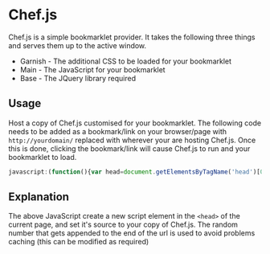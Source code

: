 Chef.js
====

Chef.js is a simple bookmarklet provider. It takes the following three things and serves them up to the active window.

- Garnish - The additional CSS to be loaded for your bookmarklet
- Main - The JavaScript for your bookmarklet
- Base - The JQuery library required

Usage
---
Host a copy of Chef.js customised for your bookmarklet. The following code needs to be added as a bookmark/link on your browser/page with `http://yourdomain/` replaced with wherever your are hosting Chef.js. Once this is done, clicking the bookmark/link will cause Chef.js to run and your bookmarklet to load.

```javascript
javascript:(function(){var head=document.getElementsByTagName('head')[0],script=document.createElement('script');script.type='text/javascript';script.src='http://yourdomain/chef.js?' + Math.floor(Math.random()*99999);head.appendChild(script);})(); void 0
```

Explanation
---
The above JavaScript create a new script element in the `<head>` of the current page, and set it's source to your copy of Chef.js. The random number that gets appended to the end of the url is used to avoid problems caching (this can be modified as required)

